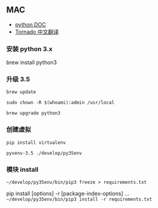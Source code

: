 ## MAC

- [python DOC](https://docs.python.org/3/)
- [Tornado 中文翻译](http://demo.pythoner.com/itt2zh/)


### 安装 python 3.x
brew install python3

### 升级 3.5

`brew update`

`sudo chown -R $(whoami):admin /usr/local`

`brew upgrade python3`

### 创建虚拟

`pip install virtualenv`

`pyvenv-3.5 ./develop/py35env`


### 模块 install

`~/develop/py35env/bin/pip3 freeze > requirements.txt`

pip install [options] -r <requirements file> [package-index-options] ...
`~/develop/py35env/bin/pip3 install -r requirements.txt`

